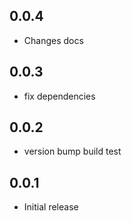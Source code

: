 <!-- https://developers.home-assistant.io/docs/add-ons/presentation#keeping-a-changelog -->

## 0.0.4

- Changes docs

## 0.0.3

- fix dependencies

## 0.0.2

- version bump build test

## 0.0.1

- Initial release
